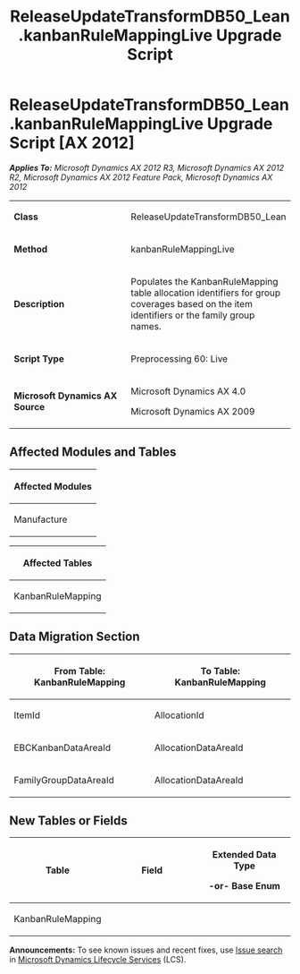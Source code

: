 ﻿---
title: ReleaseUpdateTransformDB50_Lean.kanbanRuleMappingLive Upgrade Script
TOCTitle: ReleaseUpdateTransformDB50_Lean.kanbanRuleMappingLive Upgrade Script
ms:assetid: 9d75bc95-b612-410d-03cc-2c9e5d7ccd6e
ms:mtpsurl: https://msdn.microsoft.com/en-us/library/JJ736628(v=AX.60)
ms:contentKeyID: 49710071
ms.date: 05/18/2015
mtps_version: v=AX.60
---

# ReleaseUpdateTransformDB50\_Lean.kanbanRuleMappingLive Upgrade Script [AX 2012]


_**Applies To:** Microsoft Dynamics AX 2012 R3, Microsoft Dynamics AX 2012 R2, Microsoft Dynamics AX 2012 Feature Pack, Microsoft Dynamics AX 2012_

<table>
<colgroup>
<col style="width: 50%" />
<col style="width: 50%" />
</colgroup>
<tbody>
<tr class="odd">
<td><p><strong>Class</strong></p></td>
<td><p>ReleaseUpdateTransformDB50_Lean</p></td>
</tr>
<tr class="even">
<td><p><strong>Method</strong></p></td>
<td><p>kanbanRuleMappingLive</p></td>
</tr>
<tr class="odd">
<td><p><strong>Description</strong></p></td>
<td><p>Populates the KanbanRuleMapping table allocation identifiers for group coverages based on the item identifiers or the family group names.</p></td>
</tr>
<tr class="even">
<td><p><strong>Script Type</strong></p></td>
<td><p>Preprocessing 60: Live</p></td>
</tr>
<tr class="odd">
<td><p><strong>Microsoft Dynamics AX Source</strong></p></td>
<td><p>Microsoft Dynamics AX 4.0</p>
<p>Microsoft Dynamics AX 2009</p></td>
</tr>
</tbody>
</table>


## Affected Modules and Tables

<table>
<colgroup>
<col style="width: 100%" />
</colgroup>
<thead>
<tr class="header">
<th><p>Affected Modules</p></th>
</tr>
</thead>
<tbody>
<tr class="odd">
<td><p>Manufacture</p></td>
</tr>
</tbody>
</table>


<table>
<colgroup>
<col style="width: 100%" />
</colgroup>
<thead>
<tr class="header">
<th><p>Affected Tables</p></th>
</tr>
</thead>
<tbody>
<tr class="odd">
<td><p>KanbanRuleMapping</p></td>
</tr>
</tbody>
</table>


## Data Migration Section

<table>
<colgroup>
<col style="width: 50%" />
<col style="width: 50%" />
</colgroup>
<thead>
<tr class="header">
<th><p>From Table: KanbanRuleMapping</p></th>
<th><p>To Table: KanbanRuleMapping</p></th>
</tr>
</thead>
<tbody>
<tr class="odd">
<td><p>ItemId</p></td>
<td><p>AllocationId</p></td>
</tr>
<tr class="even">
<td><p>EBCKanbanDataAreaId</p></td>
<td><p>AllocationDataAreaId</p></td>
</tr>
<tr class="odd">
<td><p>FamilyGroupDataAreaId</p></td>
<td><p>AllocationDataAreaId</p></td>
</tr>
</tbody>
</table>


## New Tables or Fields

<table>
<colgroup>
<col style="width: 33%" />
<col style="width: 33%" />
<col style="width: 33%" />
</colgroup>
<thead>
<tr class="header">
<th><p>Table</p></th>
<th><p>Field</p></th>
<th><p>Extended Data Type</p>
<p>-or- Base Enum</p></th>
</tr>
</thead>
<tbody>
<tr class="odd">
<td><p>KanbanRuleMapping</p></td>
<td><p></p></td>
<td><p></p></td>
</tr>
</tbody>
</table>

  
**Announcements:** To see known issues and recent fixes, use [Issue search](http://go.microsoft.com/fwlink/?linkid=389258) in [Microsoft Dynamics Lifecycle Services](http://go.microsoft.com/fwlink/?linkid=306505) (LCS).

